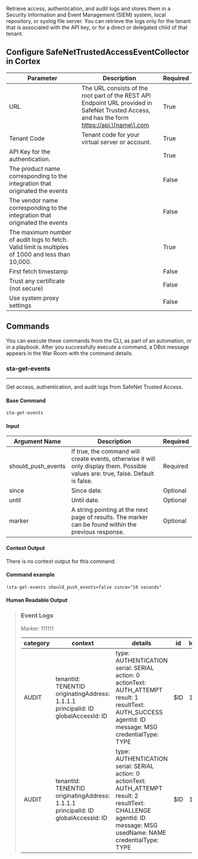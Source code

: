 Retrieve access, authentication, and audit logs and stores them in a Security Information and Event Management (SIEM) system, local repository, or syslog file server. You can retrieve the logs only for the tenant that is associated with the API key, or for a direct or delegated child of that tenant.

## Configure SafeNetTrustedAccessEventCollector in Cortex


| **Parameter** | **Description** | **Required** |
| --- | --- | --- |
| URL | The URL consists of the root part of the REST API Endpoint URL provided in SafeNet Trusted Access, and has the form <https://api.\[name\].com> | True |
| Tenant Code | Tenant code for your virtual server or account. | True |
| API Key for the authentication. |  | True |
| The product name corresponding to the integration that originated the events |  | False |
| The vendor name corresponding to the integration that originated the events |  | False |
| The maximum number of audit logs to fetch. Valid limit is multiples of 1000 and less than 10,000. |  | True |
| First fetch timestamp |  | False |
| Trust any certificate (not secure) |  | False |
| Use system proxy settings |  | False |

## Commands

You can execute these commands from the CLI, as part of an automation, or in a playbook.
After you successfully execute a command, a DBot message appears in the War Room with the command details.

### sta-get-events

***
Get access, authentication, and audit logs from SafeNet Trusted Access.


#### Base Command

`sta-get-events`

#### Input

| **Argument Name** | **Description** | **Required** |
| --- | --- | --- |
| should_push_events | If true, the command will create events, otherwise it will only display them. Possible values are: true, false. Default is false. | Required | 
| since | Since date. | Optional | 
| until | Until date. | Optional | 
| marker | A string pointing at the next page of results. The marker can be found within the previous response. | Optional | 


#### Context Output

There is no context output for this command.

#### Command example

```!sta-get-events should_push_events=false since="10 seconds"```

#### Human Readable Output

>### Event Logs
>
>Marker: 111111
>
>|category|context|details|id|logVersion|timeStamp|
>|---|---|---|---|---|---|
>| AUDIT | tenantId: TENENTID<br/>originatingAddress: 1.1.1.1<br/>principalId: ID<br/>globalAccessId: ID | type: AUTHENTICATION<br/>serial: SERIAL<br/>action: 0<br/>actionText: AUTH_ATTEMPT<br/>result: 1<br/>resultText: AUTH_SUCCESS<br/>agentId: ID<br/>message: MSG <br/>credentialType: TYPE | $ID | 1.0 | 2022-01-01T00:00:00.00000Z |
>| AUDIT | tenantId: TENENTID<br/>originatingAddress: 1.1.1.1<br/>principalId: ID<br/>globalAccessId: ID | type: AUTHENTICATION<br/>serial: SERIAL<br/>action: 0<br/>actionText: AUTH_ATTEMPT<br/>result: 2<br/>resultText: CHALLENGE<br/>agentId: ID<br/>message: MSG <br/>usedName: NAME<br/>credentialType: TYPE | $ID | 1.0 | 2022-01-01T00:00:00.00000Z |
